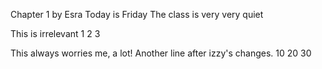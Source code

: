 Chapter 1 by Esra
Today is Friday
The class is very very quiet

This is irrelevant
1
2
3

This always worries me, a lot!
Another line after izzy's changes.
10
20
30

